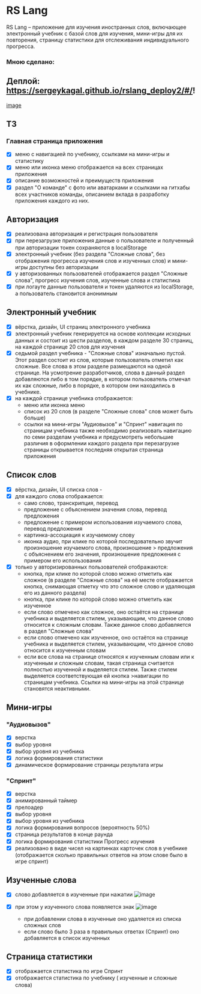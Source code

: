 # RS Lang
RS Lang – приложение для изучения иностранных слов, включающее электронный учебник с базой слов для изучения, мини-игры для их повторения, страницу статистики для отслеживания индивидуального прогресса.

### Мною сделано:

## Деплой: https://sergeykagal.github.io/rslang_deploy2/#/!
[image](https://user-images.githubusercontent.com/62184992/176743595-df6aba27-1b0c-4c01-82bb-6e5a08db5268.png)

## ТЗ
  ### Главная страница приложения
- [x] меню с навигацией по учебнику, ссылками на мини-игры и статистику
- [x] меню или иконка меню отображается на всех страницах приложения
- [x] описание возможностей и преимуществ приложения
- [x] раздел "О команде" с фото или аватарками и ссылками на гитхабы всех участников команды, описанием вклада в разработку приложения каждого из них.

## Авторизация 
- [x] реализована авторизация и регистрация пользователя
- [x] при перезагрузке приложения данные о пользователе и полученный при авторизации токен сохраняются в localStorage
- [x] электронный учебник (без раздела "Сложные слова", без отображения прогресса изучения слов и изученных слов) и мини-игры доступны без авторизации
- [x] у авторизованных пользователей отображается раздел "Сложные слова", прогресс изучения слов, изученные слова и статистика
- [x] при логауте данные пользователя и токен удаляются из localStorage, а пользователь становится анонимным

## Электронный учебник
- [x] вёрстка, дизайн, UI страниц электронного учебника 
- [x] электронный учебник генерируется на основе коллекции исходных данных и состоит из шести разделов, в каждом разделе 30 страниц, на каждой странице 20 слов для изучения 
- [x] седьмой раздел учебника - "Сложные слова" изначально пустой. Этот раздел состоит из слов, которые пользователь отметил как сложные. Все слова в этом разделе размещаются на одной странице. На усмотрение разработчиков, слова в данный раздел добавляются либо в том порядке, в котором пользователь отмечал их как сложные, либо в порядке, в котором они находились в учебнике. 
- [x] на каждой странице учебника отображается:
   - меню или иконка меню
   - список из 20 слов (в разделе "Сложные слова" слов может быть больше)
   - ссылки на мини-игры "Аудиовызов" и "Спринт"
    навигация по страницам учебника
    также необходимо реализовать навигацию по семи разделам учебника и предусмотреть небольшие различия в оформлении каждого раздела
    при перезагрузке страницы открывается последняя открытая страница приложения

   
## Список слов 
- [x] вёрстка, дизайн, UI списка слов  -
- [x] для каждого слова отображается:  
   - само слово, транскрипция, перевод
   - предложение с объяснением значения слова, перевод предложения
   - предложение с примером использования изучаемого слова, перевод предложения
   - картинка-ассоциация к изучаемому слову
   - иконка аудио, при клике по которой последовательно звучит произношение изучаемого слова, произношение > предложения с объяснением его значения, произношение предложения с примером его использования
- [x] только у авторизированных пользователей отображаются: 
   - кнопка, при клике по которой слово можно отметить как сложное (в разделе "Сложные слова" на её месте отображается кнопка, снимающая отметку что это сложное слово и удаляющая его из данного раздела)
   - кнопка, при клике по которой слово можно отметить как изученное
   - если слово отмечено как сложное, оно остаётся на странице учебника и выделяется стилем, указывающим, что данное слово относится к сложным словам. Также данное слово добавляется в раздел "Сложные слова"
   - если слово отмечено как изученное, оно остаётся на странице учебника и выделяется стилем, указывающим, что данное слово относится к изученным словам
   - если все слова на странице относятся к изученным словам или к изученным и сложным словам, такая страница  считается полностью изученной и выделяется стилем. Также стилем выделяется соответствующая ей кнопка >навигации по страницам учебника. Ссылки на мини-игры на этой странице становятся неактивными.

##  Мини-игры
  ###     "Аудиовызов" 
- [x] верстка
- [x] выбор уровня 
- [x] выбор уровня из учебника 
- [x] логика формирования статистики 
- [x] динамическое формирование страницы результата игры 
 ###   "Спринт" 
- [x] верстка 
- [x] анимированный таймер 
- [x] прелоадер 
- [x] выбор уровня 
- [x] выбор уровня из учебника 
- [x] логика формирования вопросов (вероятность 50%) 
- [x] страница результатов в конце раунда
- [x] логика формирования статистики 
   Прогресс изучения  
- [x] реализовано в виде чисел на картинках карточек слов в учебнике  (отображается сколько правильных ответов на этом слове было в игре спринт)
 
 ##  Изученные слова
- [x] слово добавляется в изученные при нажатии 
![image](https://user-images.githubusercontent.com/78958096/155514111-b38ebb73-645c-49e5-9367-536820f038b1.png) 
 
- [x] при этом у  изученного слова  появляется знак 
![image](https://user-images.githubusercontent.com/78958096/155514399-6001a04c-9462-4ae5-9951-202e69c3c582.png)
   - при добавлении слова в изученные оно удаляется из списка сложных слов 
   - если слово было 3 раза в правильных ответах (Спринт) оно добавляется в список изученных

## Страница статистики
- [x] отображается статистика по игре Спринт
- [x] отображается статистика по учебнику  ( изученные и сложные слова)

